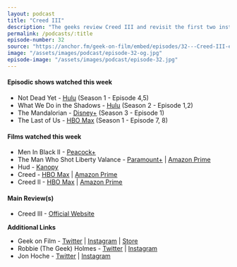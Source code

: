 ```yaml
---
layout: podcast
title: "Creed III"
description: "The geeks review Creed III and revisit the first two installments, a few films inspired by other podcasts, and lots of television more Not Dead Yet, What We Do in the Shadows, Mandalorian Season 3 premiere and Episode 7 & 8 of The Last of Us."
permalink: /podcasts/:title
episode-number: 32
source: "https://anchor.fm/geek-on-film/embed/episodes/32---Creed-III-e1vutmt"
image: "/assets/images/podcast/episode-32-og.jpg"
episode-image: "/assets/images/podcast/episode-32.jpg"
---
```

<h4><strong>Episodic shows watched this week</strong></h4>
<ul>
 <li>Not Dead Yet - <a href="https://www.hulu.com/series/593af13f-37dc-4c87-86c5-9f12437d0e10"><u>Hulu</u></a> (Season 1 - Episode 4,5)</li>
 <li>What We Do in the Shadows - <a href="https://www.hulu.com/series/0b10c46a-12f0-4357-8a00-547057b49bac"><u>Hulu</u></a> (Season 2 - Episode 1,2)</li>
  <li>The Mandalorian - <a href="https://www.disneyplus.com/series/the-mandalorian/3jLIGMDYINqD?distributionPartner=google"><u>Disney+</u></a> (Season 3 - Episode 1)</li>
  <li>The Last of Us - <a href="https://play.hbomax.com/player/urn:hbo:episode:GYzEIKgUxEJo-ZwEAAAAC"><u>HBO Max</u></a> (Season 1 - Episode 7, 8)</li>
</ul>
<h4><strong>Films watched this week</strong></h4>
<ul>
  <li>Men In Black II - <a href="https://www.peacocktv.com/watch/asset/movies/sci-fi/men-in-black-ii/58ce3671-7c5a-3f40-8f78-c79d6a12372f"><u>Peacock+</u></a></li>
  <li>The Man Who Shot Liberty Valance - <a href="https://www.paramountplus.com/movies/video/YvRGJONHCSR9EiODT0f5NIgjoK_iQXmh/"><u>Paramount+</u></a> | <a href="https://www.amazon.com/gp/video/detail/0OFMHUTOA69RRO4C5GDWLUTKFH/ref=atv_dl_rdr?tag=justusqxg9-20"><u>Amazon Prime</u></a></li>
  <li>Hud - <a href="https://www.kanopy.com/en/product/3333612"><u>Kanopy</u></a></li>
  <li>Creed - <a href="https://www.hbomax.com/feature/urn:hbo:feature:GY9sKuQNqjriWtQEAAAB0"><u>HBO Max</u></a> | <a href="https://www.amazon.com/Creed-Michael-B-Jordan/dp/B017WQ0IQU"><u>Amazon Prime</u></a></li>
  <li>Creed II - <a href="https://www.hbomax.com/feature/urn:hbo:feature:GY9sKuAcAtLDCLQEAAABt"><u>HBO Max</u></a> | <a href="https://www.amazon.com/gp/video/detail/0P9G2FWFUX7B6ZVVAJV55OAHP8/ref=atv_dl_rdr?tag=justusqxg9-20"><u>Amazon Prime</u></a></li>
</ul>
<h4><strong>Main Review(s)</strong></h4>
<ul>
  <li>Creed III - <a href="https://www.creedmovie.net/"><u>Official Website</u></a></li>
</ul>
<p><strong>Additional Links</strong></p>
<ul>
  <li>Geek on Film - <a href="https://twitter.com/geekonfilmcom"><u>Twitter</u></a> | <a href="https://www.instagram.com/geekonfilmcom/"><u>Instagram</u></a> | <a href="https://www.geekonfilm.shop/"><u>Store</u></a></li>
  <li>Robbie (The Geek) Holmes - <a href="https://twitter.com/robbiethegeek"><u>Twitter</u></a> | <a href="https://www.instagram.com/robbiethegeek/"><u>Instagram</u></a></li>
  <li>Jon Hoche - <a href="https://twitter.com/JonHoche"><u>Twitter</u></a> | <a href="https://www.instagram.com/jonhoche/"><u>Instagram</u></a></li>
</ul>